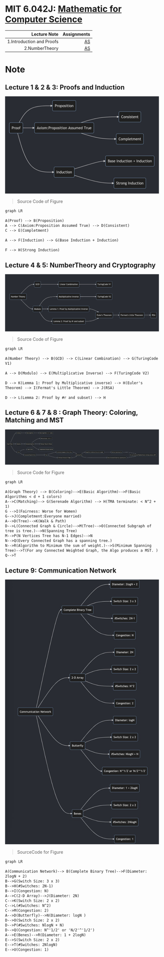# MIT 6.042J: [Mathematic for Computer Science](https://ocw.mit.edu/courses/electrical-engineering-and-computer-science/6-042j-mathematics-for-computer-science-fall-2010/)

Lecture Note|Assignments
--:|--:
1.Introduction and Proofs | [AS]()
2.NumberTheory | [AS]()




# Note

## Lecture 1 & 2 & 3: Proofs and Induction


![Proofs](https://github.com/PeterWrighten/MarkDown_Photo/blob/main/Note/Proof.jpg)


>Source Code of Figure
```mermaid
graph LR

A(Proof) --> B(Proposition)
A --> C(Axiom:Proposition Assumed True) --> D(Consistent)
C --> E(Completment)

A --> F(Induction) --> G(Base Induction + Induction)

F --> H(Strong Induction)
```

## Lecture 4 & 5: NumberTheory and Cryptography

![NT](https://github.com/PeterWrighten/MarkDown_Photo/blob/main/Note/NT.jpg)

>Source Code of Figure
```mermaid
graph LR

A(Number Theory) --> B(GCD) --> C(Linear Combination) --> G(TuringCode V1)

A --> D(Modulo) --> E(Multiplicative Inverse) --> F(TuringCode V2)

D --> K(Lemma 1: Proof by Multiplicative inverse) --> H(Euler's Theorem) --> I(Fermat's Little Theorem) --> J(RSA)

D --> L(Lemma 2: Proof by #r and subset) --> H

```

##  Lecture 6 & 7 & 8 : Graph Theory: Coloring, Matching and MST

![](https://raw.githubusercontent.com/PeterWrighten/MarkDown_Photo/main/Note/GraphTheory.png)

>Source Code for Figure
```mermaid
graph LR

A(Graph Theory) --> B(Coloring)-->E(Basic Algorithm)-->F(Basic Algorithms < d + 1 colors)
A-->C(Matching)--> G(Serenade Algorithm) --> H(TMA terminate: < N^2 + 1)
G -->I(Fairness: Worse for Women)
G-->J(Completment:Everyone married)
A-->D(Tree)-->K(Walk & Path)
D-->L(Connected Graph & Circle)-->M(Tree)-->O(Connected Subgraph of tree is tree.)-->N(Spanning Tree)
M-->P(N Vertices Tree has N-1 Edges)-->N
N-->Q(Every Connected Graph has a spanning tree.)
N-->R(Algorithm to Minimum the sum of weight.)-->S(Minimum Spanning Tree)-->T(For any Connected Weighted Graph, the Algo produces a MST. )
Q-->T
```

## Lecture 9: Communication Network

![](https://raw.githubusercontent.com/PeterWrighten/MarkDown_Photo/main/Note/Network.jpeg)


>SourceCode for Figure

```mermaid
graph LR

A(Communication Network)--> B(Complete Binary Tree)-->F(Diameter: 2logN + 2)
B-->G(Switch Size: 3 x 3)
B-->H(#Switches: 2N-1)
B-->I(Congestion: N)
A-->C(2-D Array)-->J(Diameter: 2N)
C-->K(Switch Size: 2 x 2)
C-->L(#Switches: N^2)
C-->M(Congestion: 2)
A-->D(Butterfly)-->N(Diameter: logN )
D-->O(Switch Size: 2 x 2)
D-->P(#Switches: NlogN + N)
D-->Q(Congestion: N^'1/2' or 'N/2'^'1/2')
A-->E(Benes)-->R(Diameter: 1 + 2logN)
E-->S(Switch Size: 2 x 2)
E-->T(#Switches: 2NlogN)
E-->U(Congestion: 1)
```
